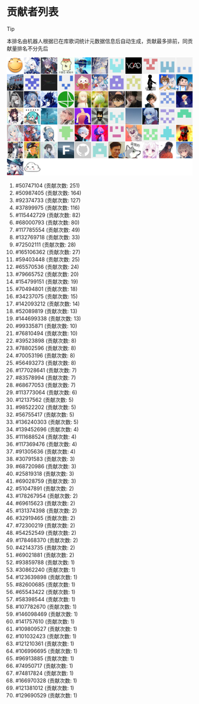 # 贡献者列表

> [!TIP]
> 本排名由机器人根据已在库歌词统计元数据信息后自动生成，贡献最多排前，同贡献量排名不分先后

![贡献者头像画廊](./CONTRIBUTORS.svg)

1. #50747104 (贡献次数: 251)
2. #50987405 (贡献次数: 164)
3. #92374733 (贡献次数: 127)
4. #37899975 (贡献次数: 116)
5. #115442729 (贡献次数: 82)
6. #68000793 (贡献次数: 80)
7. #117785554 (贡献次数: 49)
8. #132769718 (贡献次数: 33)
9. #72502111 (贡献次数: 28)
10. #165106362 (贡献次数: 27)
11. #59403448 (贡献次数: 25)
12. #65570536 (贡献次数: 24)
13. #79665752 (贡献次数: 20)
14. #154799151 (贡献次数: 19)
15. #70494801 (贡献次数: 18)
16. #34237075 (贡献次数: 15)
17. #142093212 (贡献次数: 14)
18. #52089819 (贡献次数: 13)
19. #144699338 (贡献次数: 13)
20. #99335871 (贡献次数: 10)
21. #76810494 (贡献次数: 10)
22. #39523898 (贡献次数: 8)
23. #78802596 (贡献次数: 8)
24. #70053196 (贡献次数: 8)
25. #56493273 (贡献次数: 8)
26. #177028641 (贡献次数: 7)
27. #83578994 (贡献次数: 7)
28. #68677053 (贡献次数: 7)
29. #113773064 (贡献次数: 6)
30. #12137562 (贡献次数: 5)
31. #98522202 (贡献次数: 5)
32. #56755417 (贡献次数: 5)
33. #136240303 (贡献次数: 5)
34. #139452696 (贡献次数: 4)
35. #111688524 (贡献次数: 4)
36. #117369476 (贡献次数: 4)
37. #91305636 (贡献次数: 4)
38. #30791583 (贡献次数: 3)
39. #68720986 (贡献次数: 3)
40. #25819318 (贡献次数: 3)
41. #69028759 (贡献次数: 3)
42. #51047891 (贡献次数: 2)
43. #178267954 (贡献次数: 2)
44. #69615623 (贡献次数: 2)
45. #131374398 (贡献次数: 2)
46. #32919465 (贡献次数: 2)
47. #72300219 (贡献次数: 2)
48. #54252549 (贡献次数: 2)
49. #178468370 (贡献次数: 2)
50. #42143735 (贡献次数: 2)
51. #69021881 (贡献次数: 2)
52. #93859788 (贡献次数: 1)
53. #30862240 (贡献次数: 1)
54. #123639898 (贡献次数: 1)
55. #82600685 (贡献次数: 1)
56. #65543422 (贡献次数: 1)
57. #58398544 (贡献次数: 1)
58. #107782670 (贡献次数: 1)
59. #146098469 (贡献次数: 1)
60. #141757610 (贡献次数: 1)
61. #109809527 (贡献次数: 1)
62. #101032423 (贡献次数: 1)
63. #121210361 (贡献次数: 1)
64. #106996695 (贡献次数: 1)
65. #96913885 (贡献次数: 1)
66. #74950717 (贡献次数: 1)
67. #74817824 (贡献次数: 1)
68. #166970328 (贡献次数: 1)
69. #121381012 (贡献次数: 1)
70. #129690529 (贡献次数: 1)
